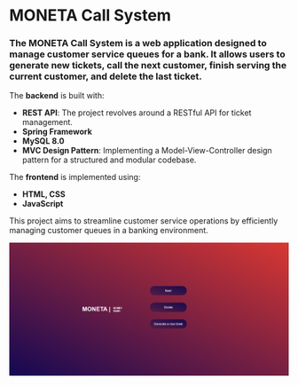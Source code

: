 # MONETA Call System
### The MONETA Call System is a web application designed to manage customer service queues for a bank. It allows users to generate new tickets, call the next customer, finish serving the current customer, and delete the last ticket. 

The **backend** is built with:
- **REST API**: The project revolves around a RESTful API for ticket management.
- **Spring Framework**
- **MySQL 8.0**
- **MVC Design Pattern**: Implementing a Model-View-Controller design pattern for a structured and modular codebase.

The **frontend** is implemented using:
- **HTML, CSS**
- **JavaScript** 

This project aims to streamline customer service operations by efficiently managing customer queues in a banking environment.

![img.png](img.png)
